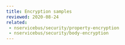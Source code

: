 ```yaml
---
title: Encryption samples
reviewed: 2020-08-24
related:
 - nservicebus/security/property-encryption
 - nservicebus/security/body-encryption
---
```

